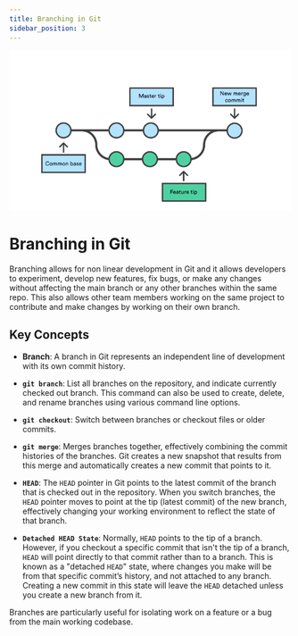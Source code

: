 ```yaml
---
title: Branching in Git 
sidebar_position: 3
---
```

![branching-img](/static/img/branch.png)
# Branching in Git 

Branching allows for non linear development in Git and it allows developers to experiment, develop new features, fix bugs, or make any changes without affecting the main branch or any other branches within the same repo. This also allows other team members working on the same project to contribute and make changes by working on their own branch.

## Key Concepts

- **Branch**: A branch in Git represents an independent line of development with its own commit history.

- **`git branch`**: List all branches on the repository, and indicate currently checked out branch. This command can also be used to create, delete, and rename branches using various command line options.
- **`git checkout`**: Switch between branches or checkout files or older commits.
- **`git merge`**: Merges branches together, effectively combining the commit histories of the branches. Git creates a new snapshot that results from this merge and automatically creates a new commit that points to it.
- **`HEAD`**: The `HEAD` pointer in Git points to the latest commit of the branch that is checked out in the repository. When you switch branches, the `HEAD` pointer moves to point at the tip (latest commit) of the new branch, effectively changing your working environment to reflect the state of that branch. 
- **`Detached HEAD State`**: Normally, `HEAD` points to the tip of a branch. However, if you checkout a specific commit that isn't the tip of a branch, `HEAD` will point directly to that commit rather than to a branch. This is known as a "detached `HEAD`" state, where changes you make will be from that specific commit’s history, and not attached to any branch. Creating a new commit in this state will leave the `HEAD` detached unless you create a new branch from it.

Branches are particularly useful for isolating work on a feature or a bug from the main working codebase.


